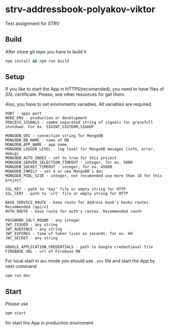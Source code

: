 # strv-addressbook-polyakov-viktor
Test assignment for STRV
## Build
After clone git repo you have to build it

``` bash
npm install && npm run build
```
## Setup
If you like to start the App in HTTPS(recomended), you need to have files of SSL certificate. Please, see other resuorces for get them.

Also, you have to set enviroments variables. All variables are required.

```
PORT - apps port
NODE_ENV - production or development
PROCESS_SIGNALS - comma separated string of signals for gracefull shutdown. For ex. SIGINT,SIGTERM,SIGHUP

MONGODB_URI - connection string for MongoDB
MONGODB_DB_NAME - name of DB
MONGODB_APP_NAME - app name
MONGODB_LOGGER_LEVEL - log level for MongoDB mesages (info, error, debug)
MONGODB_AUTO_INDEX - set to true for this project
MONGODB_SERVER_SELECTION_TIMEOUT - integer, for ex. 5000
MONGODB_SOCKET_TIMEOUT - integer, for ex. 45000
MONGODB_FAMILY - set 4 or see MongoDB`s doc
MONGODB_POOL_SIZE - integer, not recomended use more than 10 for this project.

SSL_KEY - path to 'key' file or empty string for HTTP
SSL_CERT - path to 'crt' file or empty string for HTTP

BASE_SERVICE_ROUTE - base route for Address book's books routes. Recommended /api/v1
AUTH_ROUTE - base route for auth's routes. Recommended /auth

PASSWORD_SALT_ROUND - any integer
JWT_ISSUER - any string
JWT_AUDIENCE - any string
JWT_EXPIRES - time of token lives in seconds, for ex. 60
JWT_SECRET - any string

GOOGLE_APPLICATION_CREDENTIALS - path to Google credantional file
FIREBASE_URL - url of Firebase DB
```

For local start in ```dev``` mode you should use ```.env``` file and start the App by next command
``` bash
npm run dev
```

## Start
Please use
``` bash
npm start
```
for start the App in production enviroment